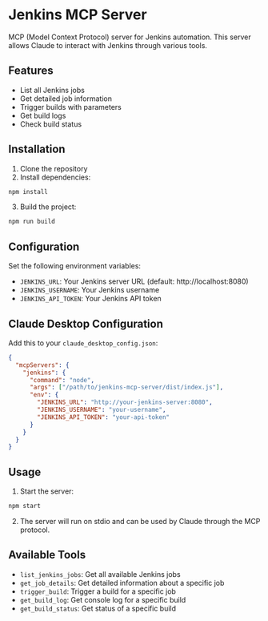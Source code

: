 # Jenkins MCP Server

MCP (Model Context Protocol) server for Jenkins automation. This server allows Claude to interact with Jenkins through various tools.

## Features

- List all Jenkins jobs
- Get detailed job information
- Trigger builds with parameters
- Get build logs
- Check build status

## Installation

1. Clone the repository
2. Install dependencies:
```bash
npm install
```

3. Build the project:
```bash
npm run build
```

## Configuration

Set the following environment variables:

- `JENKINS_URL`: Your Jenkins server URL (default: http://localhost:8080)
- `JENKINS_USERNAME`: Your Jenkins username
- `JENKINS_API_TOKEN`: Your Jenkins API token

## Claude Desktop Configuration

Add this to your `claude_desktop_config.json`:

```json
{
  "mcpServers": {
    "jenkins": {
      "command": "node",
      "args": ["/path/to/jenkins-mcp-server/dist/index.js"],
      "env": {
        "JENKINS_URL": "http://your-jenkins-server:8080",
        "JENKINS_USERNAME": "your-username",
        "JENKINS_API_TOKEN": "your-api-token"
      }
    }
  }
}
```

## Usage

1. Start the server:
```bash
npm start
```

2. The server will run on stdio and can be used by Claude through the MCP protocol.

## Available Tools

- `list_jenkins_jobs`: Get all available Jenkins jobs
- `get_job_details`: Get detailed information about a specific job
- `trigger_build`: Trigger a build for a specific job
- `get_build_log`: Get console log for a specific build
- `get_build_status`: Get status of a specific build
